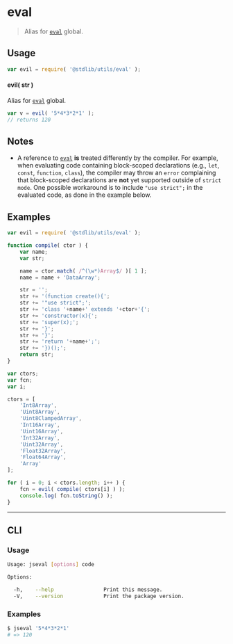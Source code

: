 eval
===
> Alias for [`eval`][eval] global.


<!-- <usage> -->
## Usage

``` javascript
var evil = require( '@stdlib/utils/eval' );
```

#### evil( str )

Alias for [`eval`][eval] global.

``` javascript
var v = evil( '5*4*3*2*1' );
// returns 120 
```
<!-- </usage> -->

<!-- <notes> -->
## Notes

*	A reference to [`eval`][eval] __is__ treated differently by the compiler. For example, when evaluating code containing block-scoped declarations (e.g., `let`, `const`, `function`, `class`), the compiler may throw an `error` complaining that block-scoped declarations are __not__ yet supported outside of `strict mode`. One possible workaround is to include `"use strict";` in the evaluated code, as done in the example below.

<!-- </notes> -->

<!-- <examples> -->
## Examples

``` javascript
var evil = require( '@stdlib/utils/eval' );

function compile( ctor ) {
	var name;
	var str;

	name = ctor.match( /^(\w*)Array$/ )[ 1 ];
	name = name + 'DataArray';

	str = '';
	str += '(function create(){';
	str += '"use strict";';
	str += 'class '+name+' extends '+ctor+'{';
	str += 'constructor(x){';
	str += 'super(x);';
	str += '}';
	str += '}';
	str += 'return '+name+';';
	str += '})();';
	return str;
}

var ctors;
var fcn;
var i;

ctors = [
	'Int8Array',
	'Uint8Array',
	'Uint8ClampedArray',
	'Int16Array',
	'Uint16Array',
	'Int32Array',
	'Uint32Array',
	'Float32Array',
	'Float64Array',
	'Array'
];

for ( i = 0; i < ctors.length; i++ ) {
	fcn = evil( compile( ctors[i] ) );
	console.log( fcn.toString() );
}
```
<!-- </examples> -->

<!-- <cli> -->
---
## CLI

<!-- <usage> -->
### Usage

``` bash
Usage: jseval [options] code

Options:

  -h,    --help                Print this message.
  -V,    --version             Print the package version.
```
<!-- </usage> -->

<!-- <examples> -->
### Examples

``` bash
$ jseval '5*4*3*2*1'
# => 120
```
<!-- </examples> -->
<!-- </cli> -->

<!-- <links> -->
[eval]: https://developer.mozilla.org/en-US/docs/Web/JavaScript/Reference/Global_Objects/eval
<!-- </links> -->
